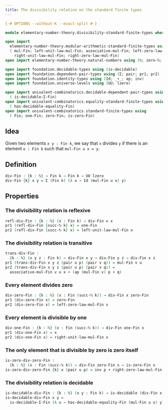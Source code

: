 ```yaml
---
title: The divisibility relation on the standard finite types
---
```


```agda
{-# OPTIONS --without-K --exact-split #-}

module elementary-number-theory.divisibility-standard-finite-types where

open import
  elementary-number-theory.modular-arithmetic-standard-finite-types using
  ( mul-Fin; left-unit-law-mul-Fin; associative-mul-Fin; left-zero-law-mul-Fin;
    right-unit-law-mul-Fin; right-zero-law-mul-Fin)
open import elementary-number-theory.natural-numbers using (ℕ; zero-ℕ; succ-ℕ)

open import foundation.decidable-types using (is-decidable)
open import foundation.dependent-pair-types using (Σ; pair; pr1; pr2)
open import foundation.identity-types using (Id; _∙_; ap; inv)
open import foundation.universe-levels using (UU; lzero)

open import univalent-combinatorics.decidable-dependent-pair-types using
  ( is-decidable-Σ-Fin)
open import univalent-combinatorics.equality-standard-finite-types using
  ( has-decidable-equality-Fin)
open import univalent-combinatorics.standard-finite-types using
  ( Fin; one-Fin; zero-Fin; is-zero-Fin)
```

## Idea

Given two elements `x y : Fin k`, we say that `x` divides `y` if there is an element `u : Fin k` such that `mul-Fin u x = y`.

## Definition

```agda
div-Fin : {k : ℕ} → Fin k → Fin k → UU lzero
div-Fin {k} x y = Σ (Fin k) (λ u → Id (mul-Fin u x) y)
```

## Properties

### The divisibility relation is reflexive

```agda
refl-div-Fin : {k : ℕ} (x : Fin k) → div-Fin x x
pr1 (refl-div-Fin {succ-ℕ k} x) = one-Fin
pr2 (refl-div-Fin {succ-ℕ k} x) = left-unit-law-mul-Fin x
```

### The divisibility relation is transitive

```agda
trans-div-Fin :
  {k : ℕ} (x y z : Fin k) → div-Fin x y → div-Fin y z → div-Fin x z
pr1 (trans-div-Fin x y z (pair u p) (pair v q)) = mul-Fin v u
pr2 (trans-div-Fin x y z (pair u p) (pair v q)) =
  associative-mul-Fin v u x ∙ (ap (mul-Fin v) p ∙ q)
```

### Every element divides zero

```agda
div-zero-Fin : {k : ℕ} (x : Fin (succ-ℕ k)) → div-Fin x zero-Fin
pr1 (div-zero-Fin x) = zero-Fin
pr2 (div-zero-Fin x) = left-zero-law-mul-Fin x
```

### Every element is divisible by one

```agda
div-one-Fin : {k : ℕ} (x : Fin (succ-ℕ k)) → div-Fin one-Fin x
pr1 (div-one-Fin x) = x
pr2 (div-one-Fin x) = right-unit-law-mul-Fin x
```

### The only element that is divisible by zero is zero itself

```agda
is-zero-div-zero-Fin :
  {k : ℕ} (x : Fin (succ-ℕ k)) → div-Fin zero-Fin x → is-zero-Fin x
is-zero-div-zero-Fin {k} x (pair u p) = inv p ∙ right-zero-law-mul-Fin u
```

### The divisibility relation is decidable

```agda
is-decidable-div-Fin : {k : ℕ} (x y : Fin k) → is-decidable (div-Fin x y)
is-decidable-div-Fin x y =
  is-decidable-Σ-Fin (λ u → has-decidable-equality-Fin (mul-Fin u x) y)
```
